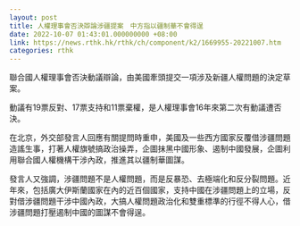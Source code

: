 ```yaml
---
layout: post
title: 人權理事會否決辯論涉疆提案　中方指以疆制華不會得逞
date: 2022-10-07 01:43:01.000000000 +08:00
link: https://news.rthk.hk/rthk/ch/component/k2/1669955-20221007.htm
categories: rthk
---
```


聯合國人權理事會否決動議辯論，由美國牽頭提交一項涉及新疆人權問題的決定草案。

動議有19票反對、17票支持和11票棄權，是人權理事會16年來第二次有動議遭否決。

在北京，外交部發言人回應有關提問時重申，美國及一些西方國家反覆借涉疆問題造謠生事，打著人權旗號搞政治操弄，企圖抹黑中國形象、遏制中國發展，企圖利用聯合國人權機構干涉內政，推進其以疆制華圖謀。

發言人又強調，涉疆問題不是人權問題，而是反暴恐、去極端化和反分裂問題。近年來，包括廣大伊斯蘭國家在內的近百個國家，支持中國在涉疆問題上的立場，反對借涉疆問題干涉中國內政，大搞人權問題政治化和雙重標準的行徑不得人心，借涉疆問題打壓遏制中國的圖謀不會得逞。
